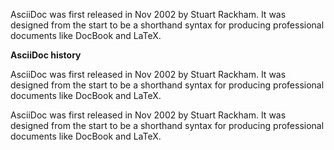AsciiDoc was first released in Nov 2002 by Stuart Rackham.
It was designed from the start to be a shorthand syntax
for producing professional documents like DocBook and LaTeX.

**AsciiDoc history**

AsciiDoc was first released in Nov 2002 by Stuart Rackham.
It was designed from the start to be a shorthand syntax
for producing professional documents like DocBook and LaTeX.

AsciiDoc was first released in Nov 2002 by Stuart Rackham.
It was designed from the start to be a shorthand syntax
for producing professional documents like DocBook and LaTeX.
